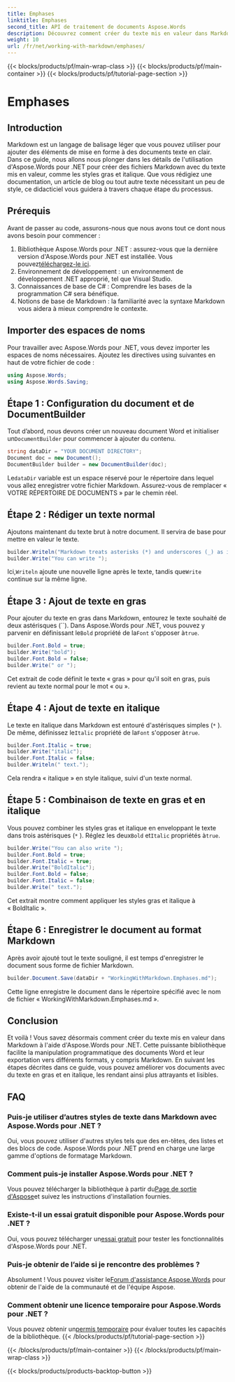 ```yaml
---
title: Emphases
linktitle: Emphases
second_title: API de traitement de documents Aspose.Words
description: Découvrez comment créer du texte mis en valeur dans Markdown à l'aide d'Aspose.Words pour .NET. Ce guide couvre les styles gras, italique et combinés avec des instructions étape par étape.
weight: 10
url: /fr/net/working-with-markdown/emphases/
---
```


{{< blocks/products/pf/main-wrap-class >}}
{{< blocks/products/pf/main-container >}}
{{< blocks/products/pf/tutorial-page-section >}}

# Emphases

## Introduction

Markdown est un langage de balisage léger que vous pouvez utiliser pour ajouter des éléments de mise en forme à des documents texte en clair. Dans ce guide, nous allons nous plonger dans les détails de l'utilisation d'Aspose.Words pour .NET pour créer des fichiers Markdown avec du texte mis en valeur, comme les styles gras et italique. Que vous rédigiez une documentation, un article de blog ou tout autre texte nécessitant un peu de style, ce didacticiel vous guidera à travers chaque étape du processus.

## Prérequis

Avant de passer au code, assurons-nous que nous avons tout ce dont nous avons besoin pour commencer :

1.  Bibliothèque Aspose.Words pour .NET : assurez-vous que la dernière version d'Aspose.Words pour .NET est installée. Vous pouvez[téléchargez-le ici](https://releases.aspose.com/words/net/).
2. Environnement de développement : un environnement de développement .NET approprié, tel que Visual Studio.
3. Connaissances de base de C# : Comprendre les bases de la programmation C# sera bénéfique.
4. Notions de base de Markdown : la familiarité avec la syntaxe Markdown vous aidera à mieux comprendre le contexte.

## Importer des espaces de noms

Pour travailler avec Aspose.Words pour .NET, vous devez importer les espaces de noms nécessaires. Ajoutez les directives using suivantes en haut de votre fichier de code :

```csharp
using Aspose.Words;
using Aspose.Words.Saving;
```

## Étape 1 : Configuration du document et de DocumentBuilder

Tout d’abord, nous devons créer un nouveau document Word et initialiser un`DocumentBuilder` pour commencer à ajouter du contenu.

```csharp
string dataDir = "YOUR DOCUMENT DIRECTORY";
Document doc = new Document();
DocumentBuilder builder = new DocumentBuilder(doc);
```

 Le`dataDir` variable est un espace réservé pour le répertoire dans lequel vous allez enregistrer votre fichier Markdown. Assurez-vous de remplacer « VOTRE RÉPERTOIRE DE DOCUMENTS » par le chemin réel.

## Étape 2 : Rédiger un texte normal

Ajoutons maintenant du texte brut à notre document. Il servira de base pour mettre en valeur le texte.

```csharp
builder.Writeln("Markdown treats asterisks (*) and underscores (_) as indicators of emphases.");
builder.Write("You can write ");
```

 Ici,`Writeln` ajoute une nouvelle ligne après le texte, tandis que`Write` continue sur la même ligne.

## Étape 3 : Ajout de texte en gras

 Pour ajouter du texte en gras dans Markdown, entourez le texte souhaité de deux astérisques (``). Dans Aspose.Words pour .NET, vous pouvez y parvenir en définissant le`Bold` propriété de la`Font` s'opposer à`true`.

```csharp
builder.Font.Bold = true;
builder.Write("bold");
builder.Font.Bold = false;
builder.Write(" or ");
```

Cet extrait de code définit le texte « gras » pour qu'il soit en gras, puis revient au texte normal pour le mot « ou ».

## Étape 4 : Ajout de texte en italique

Le texte en italique dans Markdown est entouré d'astérisques simples (`*` ). De même, définissez le`Italic` propriété de la`Font` s'opposer à`true`.

```csharp
builder.Font.Italic = true;
builder.Write("italic");
builder.Font.Italic = false;
builder.Writeln(" text.");
```

Cela rendra « italique » en style italique, suivi d'un texte normal.

## Étape 5 : Combinaison de texte en gras et en italique

Vous pouvez combiner les styles gras et italique en enveloppant le texte dans trois astérisques (`*` ). Réglez les deux`Bold` et`Italic` propriétés à`true`.

```csharp
builder.Write("You can also write ");
builder.Font.Bold = true;
builder.Font.Italic = true;
builder.Write("BoldItalic");
builder.Font.Bold = false;
builder.Font.Italic = false;
builder.Write(" text.");
```

Cet extrait montre comment appliquer les styles gras et italique à « BoldItalic ».

## Étape 6 : Enregistrer le document au format Markdown

Après avoir ajouté tout le texte souligné, il est temps d'enregistrer le document sous forme de fichier Markdown.

```csharp
builder.Document.Save(dataDir + "WorkingWithMarkdown.Emphases.md");
```

Cette ligne enregistre le document dans le répertoire spécifié avec le nom de fichier « WorkingWithMarkdown.Emphases.md ».

## Conclusion

Et voilà ! Vous savez désormais comment créer du texte mis en valeur dans Markdown à l'aide d'Aspose.Words pour .NET. Cette puissante bibliothèque facilite la manipulation programmatique des documents Word et leur exportation vers différents formats, y compris Markdown. En suivant les étapes décrites dans ce guide, vous pouvez améliorer vos documents avec du texte en gras et en italique, les rendant ainsi plus attrayants et lisibles.

## FAQ

### Puis-je utiliser d’autres styles de texte dans Markdown avec Aspose.Words pour .NET ?
Oui, vous pouvez utiliser d'autres styles tels que des en-têtes, des listes et des blocs de code. Aspose.Words pour .NET prend en charge une large gamme d'options de formatage Markdown.

### Comment puis-je installer Aspose.Words pour .NET ?
 Vous pouvez télécharger la bibliothèque à partir du[Page de sortie d'Aspose](https://releases.aspose.com/words/net/)et suivez les instructions d'installation fournies.

### Existe-t-il un essai gratuit disponible pour Aspose.Words pour .NET ?
 Oui, vous pouvez télécharger un[essai gratuit](https://releases.aspose.com/) pour tester les fonctionnalités d'Aspose.Words pour .NET.

### Puis-je obtenir de l’aide si je rencontre des problèmes ?
 Absolument ! Vous pouvez visiter le[Forum d'assistance Aspose.Words](https://forum.aspose.com/c/words/8) pour obtenir de l'aide de la communauté et de l'équipe Aspose.

### Comment obtenir une licence temporaire pour Aspose.Words pour .NET ?
 Vous pouvez obtenir un[permis temporaire](https://purchase.aspose.com/temporary-license/) pour évaluer toutes les capacités de la bibliothèque.
{{< /blocks/products/pf/tutorial-page-section >}}

{{< /blocks/products/pf/main-container >}}
{{< /blocks/products/pf/main-wrap-class >}}

{{< blocks/products/products-backtop-button >}}
